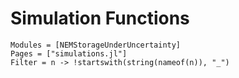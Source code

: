 # Simulation Functions

```@autodocs
Modules = [NEMStorageUnderUncertainty]
Pages = ["simulations.jl"]
Filter = n -> !startswith(string(nameof(n)), "_")
```
